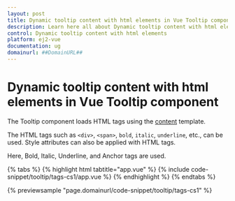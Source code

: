 ```yaml
---
layout: post
title: Dynamic tooltip content with html elements in Vue Tooltip component | Syncfusion
description: Learn here all about Dynamic tooltip content with html elements in Syncfusion Vue Tooltip component of Syncfusion Essential JS 2 and more.
control: Dynamic tooltip content with html elements 
platform: ej2-vue
documentation: ug
domainurl: ##DomainURL##
---
```


# Dynamic tooltip content with html elements in Vue Tooltip component

The Tooltip component loads HTML tags using the [content](https://ej2.syncfusion.com/vue/documentation/api/tooltip/#content) template.

The HTML tags such as `<div>`, `<span>`, `bold`, `italic`, `underline`, etc., can be used. Style attributes can also be applied with HTML tags.

Here, Bold, Italic, Underline, and Anchor tags are used.

{% tabs %}
{% highlight html tabtitle="app.vue" %}
{% include code-snippet/tooltip/tags-cs1/app.vue %}
{% endhighlight %}
{% endtabs %}
        
{% previewsample "page.domainurl/code-snippet/tooltip/tags-cs1" %}